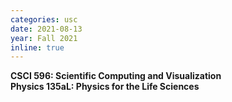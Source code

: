 ```yaml
---
categories: usc
date: 2021-08-13
year: Fall 2021
inline: true
---
```


**CSCI 596: Scientific Computing and Visualization**
<br/>
**Physics 135aL: Physics for the Life Sciences**
